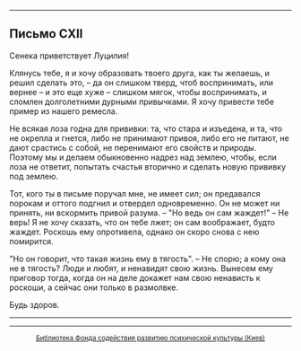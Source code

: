 

* * *

## Письмо CXII

Сенека приветствует Луцилия!

Клянусь тебе, я и хочу образовать твоего друга, как ты желаешь, и решил сделать это, – да он слишком тверд, чтоб воспринимать, или вернее – и это еще хуже – слишком мягок, чтобы воспринимать, и сломлен долголетними дурными привычками. Я хочу привести тебе пример из нашего ремесла.

Не всякая лоза годна для прививки: та, что стара и изъедена, и та, что не окрепла и гнется, либо не принимают привоя, либо его не питают, не дают срастись с собой, не перенимают его свойств и природы. Поэтому мы и делаем обыкновенно надрез над землею, чтобы, если лоза не ответит, попытать счастья вторично и сделать новую прививку под землею.

Тот, кого ты в письме поручал мне, не имеет сил; он предавался порокам и оттого подгнил и отвердел одновременно. Он не может ни принять, ни вскормить привой разума. – "Но ведь он сам жаждет!" – Не верь! Я не хочу сказать, что он тебе лжет; он сам воображает, будто жаждет. Роскошь ему опротивела, однако он скоро снова с нею помирится.

"Но он говорит, что такая жизнь ему в тягость". – Не спорю; а кому она не в тягость? Люди и любят, и ненавидят свою жизнь. Вынесем ему приговор тогда, когда он на деле докажет нам свою ненависть к роскоши, а сейчас они только в размолвке.

Будь здоров.

<div align="center">

* * *



* * *

[<small>Библиотека Фонда содействия развитию психической культуры (Киев)</small>](mailto:webmaster@psylib.kiev.ua)</div>
